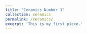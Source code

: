```yaml
---
title: "Ceramics Number 1"
collection: ceramics
permalink: /ceramics/
excerpt: 'This is my first piece.'
---
```

